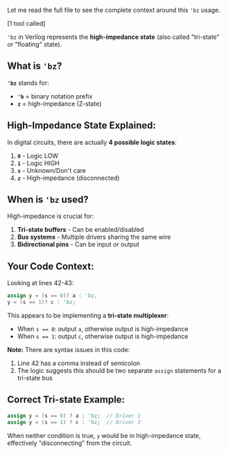 Let me read the full file to see the complete context around this `'bz` usage.

[1 tool called]

`'bz` in Verilog represents the **high-impedance state** (also called "tri-state" or "floating" state).

## What is `'bz`?

**`'bz`** stands for:
- **`'b`** = binary notation prefix
- **`z`** = high-impedance (Z-state)

## High-Impedance State Explained:

In digital circuits, there are actually **4 possible logic states**:
1. **`0`** - Logic LOW
2. **`1`** - Logic HIGH  
3. **`x`** - Unknown/Don't care
4. **`z`** - High-impedance (disconnected)

## When is `'bz` used?

High-impedance is crucial for:
1. **Tri-state buffers** - Can be enabled/disabled
2. **Bus systems** - Multiple drivers sharing the same wire
3. **Bidirectional pins** - Can be input or output

## Your Code Context:

Looking at lines 42-43:
```verilog
assign y = (s == 0)? a : 'bz,
y = (s == 1)? c : 'bz;
```

This appears to be implementing a **tri-state multiplexer**:
- When `s == 0`: output `a`, otherwise output is high-impedance
- When `s == 1`: output `c`, otherwise output is high-impedance

**Note:** There are syntax issues in this code:
1. Line 42 has a comma instead of semicolon
2. The logic suggests this should be two separate `assign` statements for a tri-state bus

## Correct Tri-state Example:
```verilog
assign y = (s == 0) ? a : 'bz;  // Driver 1
assign y = (s == 1) ? c : 'bz;  // Driver 2
```

When neither condition is true, `y` would be in high-impedance state, effectively "disconnecting" from the circuit.